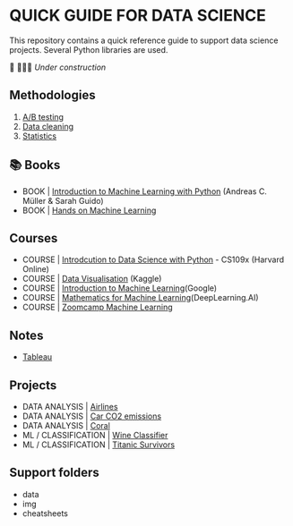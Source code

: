 # QUICK GUIDE FOR DATA SCIENCE

This repository contains a quick reference guide to support data science projects.
Several Python libraries are used.

🚧 👷🏽‍♀️ *Under construction*

## Methodologies

1. [A/B testing](.statistics/ab_testing/)
2. [Data cleaning](./data_cleaning/)
3. [Statistics](./statistics/)

## 📚 Books

- BOOK | [Introduction to Machine Learning with Python](./book_int_machine_learning/) (Andreas C. Müller & Sarah Guido)
-  BOOK | [Hands on Machine Learning](./book_hands_on_ml/)



## Courses
- COURSE | [Introdcution to Data Science with Python](./course_data_science_harvard_python/) - CS109x (Harvard Online)
- COURSE | [Data Visualisation](./course_data_vis/) (Kaggle)
- COURSE | [Introduction to Machine Learning](./course_intro_ml_google/)(Google)
- COURSE | [Mathematics for Machine Learning](./course_mathematics_for_ml/)(DeepLearning.AI)
- COURSE | [Zoomcamp Machine Learning](./course_zootcamp_ml_zoomcamp/)

## Notes
- [Tableau](./course_tableau/)


## Projects

- DATA ANALYSIS | [Airlines](./projects/00_data_analysis_airlines.ipynb)
- DATA ANALYSIS | [Car CO2 emissions](./projects/00_data_analysis_car_co2.ipynb)
- DATA ANALYSIS | [Coral](./projects/00_data_analysis_corals.ipynb)
- ML / CLASSIFICATION | [Wine Classifier](./projects/04_wine_classifier_svc.ipynb)
- ML / CLASSIFICATION | [Titanic Survivors](./projects/00_titanic_classification.ipynb)

## Support folders
- data
- img
- cheatsheets